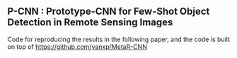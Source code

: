 ## P-CNN : Prototype-CNN for Few-Shot Object Detection in Remote Sensing Images
Code for reproducing the results in the following paper, and the code is built on top of https://github.com/yanxp/MetaR-CNN
